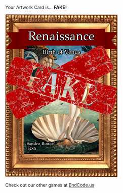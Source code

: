 Your Artwork Card is... 
  **FAKE!**
 
 ![alt text](ArtworBirth_of_Venus_Fake[face,1].png?raw=true "Artwork Card")  
 
 
 
 
 
 Check out our other games at [EndCode.us](https://endcode.us/)